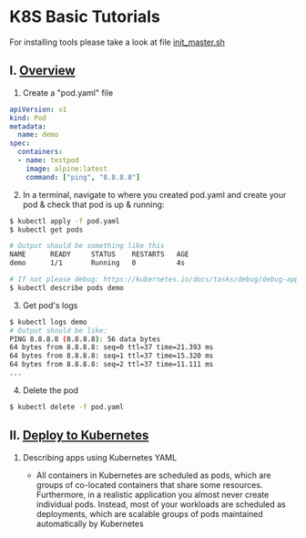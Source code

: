 # K8S Basic Tutorials

For installing tools please take a look at file [init_master.sh](./init_master.sh)

## I. [Overview](https://docs.docker.com/get-started/orchestration/)


1. Create a "pod.yaml" file

```yaml
apiVersion: v1
kind: Pod
metadata:
  name: demo
spec:
  containers:
  - name: testpod
    image: alpine:latest
    command: ["ping", "8.8.8.8"]
```

2. In a terminal, navigate to where you created pod.yaml and create your pod & check that pod is up & running: 
```bash
$ kubectl apply -f pod.yaml
$ kubectl get pods

# Output should be something like this
NAME      READY     STATUS    RESTARTS   AGE
demo      1/1       Running   0          4s

# If not please debug: https://kubernetes.io/docs/tasks/debug/debug-application/debug-pods/
$ kubectl describe pods demo

```


3. Get pod's logs
```bash
$ kubectl logs demo
# Output should be like:
PING 8.8.8.8 (8.8.8.8): 56 data bytes
64 bytes from 8.8.8.8: seq=0 ttl=37 time=21.393 ms
64 bytes from 8.8.8.8: seq=1 ttl=37 time=15.320 ms
64 bytes from 8.8.8.8: seq=2 ttl=37 time=11.111 ms
...
```
4. Delete the pod
   
```bash
$ kubectl delete -f pod.yaml
```

## II. [Deploy to Kubernetes](https://docs.docker.com/get-started/kube-deploy/)

1. Describing apps using Kubernetes YAML

   - All containers in Kubernetes are scheduled as pods, which are groups of co-located containers that share some resources. Furthermore, in a realistic application you almost never create individual pods. Instead, most of your workloads are scheduled as deployments, which are scalable groups of pods maintained automatically by Kubernetes


